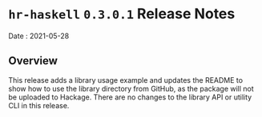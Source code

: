 # `hr-haskell` `0.3.0.1` Release Notes

Date
: 2021-05-28

## Overview

This release adds a library usage example and updates the README to show how
to use the library directory from GitHub, as the package will not be uploaded
to Hackage.  There are no changes to the library API or utility CLI in this
release.

